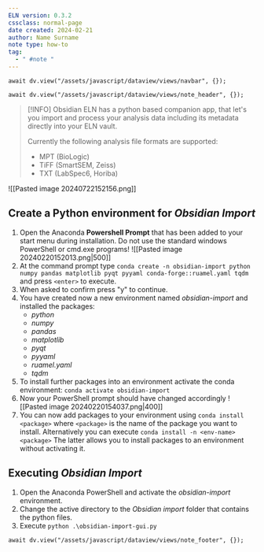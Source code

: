 ```yaml
---
ELN version: 0.3.2
cssclass: normal-page
date created: 2024-02-21
author: Name Surname
note type: how-to
tag:
  - " #note "
---
```


```dataviewjs
await dv.view("/assets/javascript/dataview/views/navbar", {});
```

```dataviewjs
await dv.view("/assets/javascript/dataview/views/note_header", {});
```

> [!INFO]
> Obsidian ELN has a python based companion app, that let's you import and process your analysis data including its metadata directly into your ELN vault.
> 
> Currently the following analysis file formats are supported:
> - MPT (BioLogic)
> - TiFF (SmartSEM, Zeiss)
> - TXT (LabSpec6, Horiba)




 ![[Pasted image 20240722152156.png]]

## Create a Python environment for *Obsidian Import*

1. Open the Anaconda **Powershell Prompt** that has been added to your start menu during installation. Do not use the standard windows PowerShell or cmd.exe programs!
       ![[Pasted image 20240220152013.png|500]]
2. At the command prompt type `conda create -n obsidian-import python numpy pandas matplotlib pyqt pyyaml conda-forge::ruamel.yaml tqdm` and press `<enter>` to execute.
3. When asked to confirm press "y" to continue.
4. You have created now a new environment named *obsidian-import* and installed the packages: 
	- *python*
	- *numpy*
	- *pandas*
	- *matplotlib*
	- *pyqt*
	- *pyyaml*
	- *ruamel.yaml*
	- *tqdm*
5. To install further packages into an environment activate the conda environment:
   `conda activate obsidian-import`
6. Now your PowerShell prompt should have changed accordingly
       ![[Pasted image 20240220154037.png|400]]
7. You can now add packages to your environment using 
      `conda install <package>` 
      where `<package>` is the name of the package you want to install. 
      Alternatively you can execute
      `conda install -n <env-name> <package>`
      The latter allows you to install packages to an environment without activating it.

## Executing *Obsidian Import*

1. Open the Anaconda PowerShell and activate the *obsidian-import* environment.
2. Change the active directory to the *Obsidian import* folder that contains the python files.
3. Execute `python .\obsidian-import-gui.py`


```dataviewjs
await dv.view("/assets/javascript/dataview/views/note_footer", {});
```
